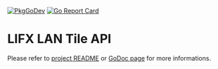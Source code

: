 [![PkgGoDev](https://pkg.go.dev/badge/github.com/fishy/lifxlan/tile)](https://pkg.go.dev/github.com/fishy/lifxlan/tile)
[![Go Report Card](https://goreportcard.com/badge/github.com/fishy/lifxlan)](https://goreportcard.com/report/github.com/fishy/lifxlan)

# LIFX LAN Tile API

Please refer to [project README](../README.md) or
[GoDoc page](https://pkg.go.dev/github.com/fishy/lifxlan/tile)
for more informations.
